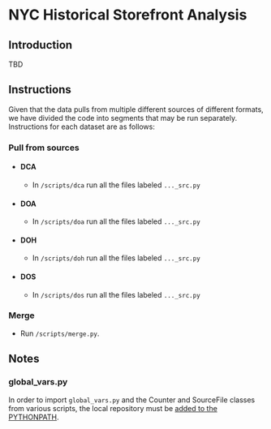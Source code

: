 # NYC Historical Storefront Analysis

## Introduction
TBD

## Instructions
Given that the data pulls from multiple different sources of different formats, we have divided the code into segments that may be run separately. Instructions for each dataset are as follows:
### Pull from sources
* #### DCA
  * In `/scripts/dca` run all the files labeled `..._src.py`
* #### DOA
  * In `/scripts/doa` run all the files labeled `..._src.py`
* #### DOH
  * In `/scripts/doh` run all the files labeled `..._src.py`
* #### DOS
  * In `/scripts/dos` run all the files labeled `..._src.py`
### Merge
* Run `/scripts/merge.py`.

## Notes
### global_vars.py
In order to import `global_vars.py` and the Counter and SourceFile classes from various scripts, the local repository must be [added to the PYTHONPATH](https://stackoverflow.com/questions/3387695/add-to-python-path-mac-os-x).
